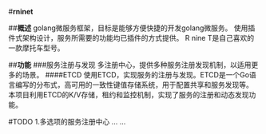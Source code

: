 #**rninet**

##**概述**
    golang微服务框架，目标是能够方便快捷的开发golang微服务。
    使用插件式架构设计，服务所需要的功能均已插件的方式提供。
    R nine T是自己喜欢的一款摩托车型号。
    
    
    
##**功能**
###服务注册与发现
    多注册中心，提供多种服务注册发现机制，以适用更多的场景。
####ETCD
    使用ETCD，实现服务的注册与发现。ETCD是一个Go语言编写的分布式，高可用的一致性键值存储系统，用于配置共享和服务发现等。
    本项目利用ETCD的K/V存储，租约和监控机制，实现了服务的注册和动态发现功能。
    
    
#TODO
    1.多选项的服务注册中心
    ...
    ...